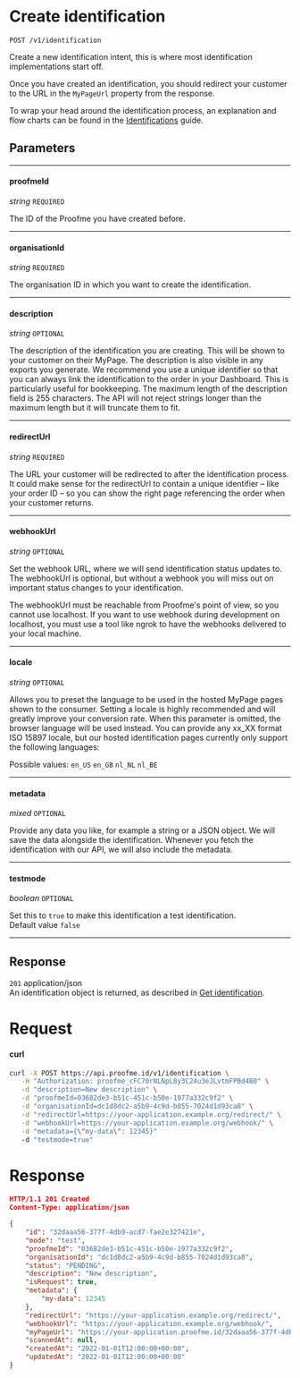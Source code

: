# Create identification
`POST /v1/identification`

Create a new identification intent, this is where most identification implementations start off.

Once you have created an identification, you should redirect your customer to the URL in the `MyPageUrl` property from the response.

To wrap your head around the identification process, an explanation and flow charts can be found in the [Identifications](intro_identifications.md) guide.

## Parameters
___
#### proofmeId
_string_ `REQUIRED`

The ID of the Proofme you have created before.

___
#### organisationId
_string_ `REQUIRED`

The organisation ID in which you want to create the identification.

___
#### description
_string_ `OPTIONAL`

The description of the identification you are creating. This will be shown to your customer on their MyPage. The description is also visible in any exports you generate.
We recommend you use a unique identifier so that you can always link the identification to the order in your Dashboard. This is particularly useful for bookkeeping.
The maximum length of the description field is 255 characters. The API will not reject strings longer than the maximum length but it will truncate them to fit.

____
#### redirectUrl
_string_ `REQUIRED`

The URL your customer will be redirected to after the identification process.
It could make sense for the redirectUrl to contain a unique identifier – like your order ID – so you can show the right page referencing the order when your customer returns.

____
#### webhookUrl
_string_ `OPTIONAL`

Set the webhook URL, where we will send identification status updates to.
The webhookUrl is optional, but without a webhook you will miss out on important status changes to your identification.

The webhookUrl must be reachable from Proofme's point of view, so you cannot use localhost. If you want to use webhook during development on localhost, you must use a tool like ngrok to have the webhooks delivered to your local machine.

____
#### locale
_string_ `OPTIONAL`

Allows you to preset the language to be used in the hosted MyPage pages shown to the consumer. Setting a locale is highly recommended and will greatly improve your conversion rate. When this parameter is omitted, the browser language will be used instead. You can provide any xx_XX format ISO 15897 locale, but our hosted identification pages currently only support the following languages:

Possible values: `en_US` `en_GB` `nl_NL` `nl_BE`

____
#### metadata
_mixed_ `OPTIONAL`

Provide any data you like, for example a string or a JSON object. We will save the data alongside the identification. Whenever you fetch the identification with our API, we will also include the metadata.
___
#### testmode
_boolean_ `OPTIONAL`

Set this to `true` to make this identification a test identification.  
Default value `false`
___


## Response

`201` application/json  
An identification object is returned, as described in [Get identification](v1_id_api_get_identification.md).

# Request

<!-- tabs:start -->

#### **curl**

```bash
curl -X POST https://api.proofme.id/v1/identification \
   -H "Authorization: proofme_cFC70rNLNpL8y3C24u3eJLvtmFPBd4B0" \
   -d "description=New description" \
   -d "proofmeId=03682de3-b51c-451c-b50e-1977a332c9f2" \
   -d "organisationId=dc1d8dc2-a5b9-4c9d-b855-7024d1d93ca8" \
   -d "redirectUrl=https://your-application.example.org/redirect/" \
   -d "webhookUrl=https://your-application.example.org/webhook/" \
   -d "metadata={\"my-data\": 12345}"
   -d "testmode=true"
```

<!-- tabs:end -->

# Response
```json
HTTP/1.1 201 Created
Content-Type: application/json

{
    "id": "32daaa56-377f-4db9-acd7-fae2e327421e",
    "mode": "test",
    "proofmeId": "03682de3-b51c-451c-b50e-1977a332c9f2",
    "organisationId": "dc1d8dc2-a5b9-4c9d-b855-7024d1d93ca8",
    "status": "PENDING",
    "description": "New description",
    "isRequest": true,
    "metadata": {
        "my-data": 12345
    },
    "redirectUrl": "https://your-application.example.org/redirect/",
    "webhookUrl": "https://your-application.example.org/webhook/",
    "myPageUrl": "https://your-application.proofme.id/32daaa56-377f-4db9-acd7-fae2e327421e",
    "scannedAt": null,
    "createdAt": "2022-01-01T12:00:00+00:00",
    "updatedAt": "2022-01-01T12:00:00+00:00"
}

```
